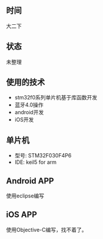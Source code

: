 ## 时间
大二下
## 状态
未整理

## 使用的技术
- stm32f0系列单片机基于库函数开发
- 蓝牙4.0操作
- android开发
- iOS开发

## 单片机
- 型号: STM32F030F4P6
- IDE:  keil5 for arm

## Android APP
使用eclipse编写

## iOS APP
使用Objective-C编写，找不着了。
